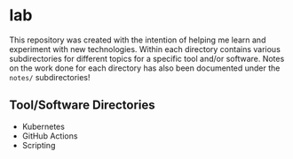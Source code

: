 # lab

This repository was created with the intention of helping me learn and experiment with new technologies.  Within each directory contains various subdirectories for different topics for a specific tool and/or software.  Notes on the work done for each directory has also been documented under the `notes/` subdirectories!

## Tool/Software Directories

- Kubernetes
- GitHub Actions
- Scripting
